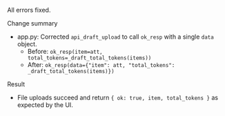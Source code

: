 All errors fixed.

Change summary
- app.py: Corrected `api_draft_upload` to call `ok_resp` with a single `data` object.
  - Before: `ok_resp(item=att, total_tokens=_draft_total_tokens(items))`
  - After:  `ok_resp(data={"item": att, "total_tokens": _draft_total_tokens(items)})`

Result
- File uploads succeed and return `{ ok: true, item, total_tokens }` as expected by the UI.

